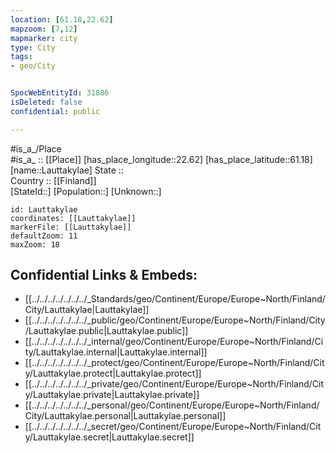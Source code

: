 ```yaml
---
location: [61.18,22.62] 
mapzoom: [7,12] 
mapmarker: city 
type: City
tags:
- geo/City


SpocWebEntityId: 31886
isDeleted: false
confidential: public

---
```

#is_a_/Place  
#is_a_ :: [[Place]] 
[has_place_longitude::22.62] 
[has_place_latitude::61.18] 
[name::Lauttakylae] 
State ::  
Country :: [[Finland]]  
[StateId::] 
[Population::] 
[Unknown::] 


```leaflet
id: Lauttakylae
coordinates: [[Lauttakylae]] 
markerFile: [[Lauttakylae]] 
defaultZoom: 11 
maxZoom: 18
```


## Confidential Links & Embeds: 
- [[../../../../../../../_Standards/geo/Continent/Europe/Europe~North/Finland/City/Lauttakylae|Lauttakylae]] 
- [[../../../../../../../_public/geo/Continent/Europe/Europe~North/Finland/City/Lauttakylae.public|Lauttakylae.public]] 
- [[../../../../../../../_internal/geo/Continent/Europe/Europe~North/Finland/City/Lauttakylae.internal|Lauttakylae.internal]] 
- [[../../../../../../../_protect/geo/Continent/Europe/Europe~North/Finland/City/Lauttakylae.protect|Lauttakylae.protect]] 
- [[../../../../../../../_private/geo/Continent/Europe/Europe~North/Finland/City/Lauttakylae.private|Lauttakylae.private]] 
- [[../../../../../../../_personal/geo/Continent/Europe/Europe~North/Finland/City/Lauttakylae.personal|Lauttakylae.personal]] 
- [[../../../../../../../_secret/geo/Continent/Europe/Europe~North/Finland/City/Lauttakylae.secret|Lauttakylae.secret]] 

